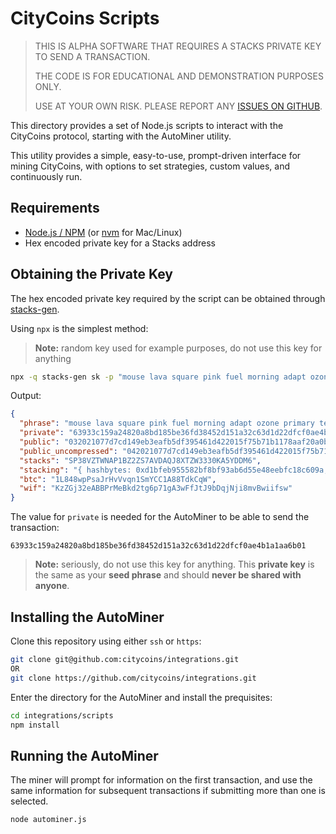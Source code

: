 # CityCoins Scripts

> THIS IS ALPHA SOFTWARE THAT REQUIRES A STACKS PRIVATE KEY TO SEND A TRANSACTION.
>
> THE CODE IS FOR EDUCATIONAL AND DEMONSTRATION PURPOSES ONLY.
>
> USE AT YOUR OWN RISK. PLEASE REPORT ANY [ISSUES ON GITHUB](https://github.com/citycoins/integrations/issues).

This directory provides a set of Node.js scripts to interact with the CityCoins protocol, starting with the AutoMiner utility.

This utility provides a simple, easy-to-use, prompt-driven interface for mining CityCoins, with options to set strategies, custom values, and continuously run.

## Requirements

- [Node.js / NPM](https://nodejs.org/en/) (or [nvm](https://github.com/nvm-sh/nvm) for Mac/Linux)
- Hex encoded private key for a Stacks address

## Obtaining the Private Key

The hex encoded private key required by the script can be obtained through [stacks-gen](https://github.com/psq/stacks-gen).

Using `npx` is the simplest method:

> **Note:** random key used for example purposes, do not use this key for anything

```bash
npx -q stacks-gen sk -p "mouse lava square pink fuel morning adapt ozone primary tent exercise trip title spice stand must spider monster erupt field brain source strike lawn"
```

Output: 

```json
{
  "phrase": "mouse lava square pink fuel morning adapt ozone primary tent exercise trip title spice stand must spider monster erupt field brain source strike lawn",
  "private": "63933c159a24820a8bd185be36fd38452d151a32c63d1d22dfcf0ae4b1a1aa6b01",
  "public": "032021077d7cd149eb3eafb5df395461d422015f75b71b1178aaf20a0b5e802cb5",
  "public_uncompressed": "042021077d7cd149eb3eafb5df395461d422015f75b71b1178aaf20a0b5e802cb5643f3720df37ae94d7a2d0f07f5a3e4bba4f7bc980c7925e2cd78fe637f650ff",
  "stacks": "SP38VZTWNAP1BZ2ZS7AVDAQJ8XTZW3330KA5YDDM6",
  "stacking": "{ hashbytes: 0xd1bfeb955582bf8bf93ab6d55e48eebfc18c609a, version: 0x00 }",
  "btc": "1L848wpPsaJrHvVvqn1SmYCC1A88TdkCqW",
  "wif": "KzZGj32eABBPrMeBkd2tg6p71gA3wFfJtJ9bDqjNji8mvBwiifsw"
}
```

The value for `private` is needed for the AutoMiner to be able to send the transaction:

`63933c159a24820a8bd185be36fd38452d151a32c63d1d22dfcf0ae4b1a1aa6b01`

> **Note:** seriously, do not use this key for anything. This **private key** is the same as your **seed phrase** and should **never be shared with anyone**.

## Installing the AutoMiner

Clone this repository using either `ssh` or `https`:

```bash
git clone git@github.com:citycoins/integrations.git
OR
git clone https://github.com/citycoins/integrations.git
```

Enter the directory for the AutoMiner and install the prequisites:

```bash
cd integrations/scripts
npm install
```

## Running the AutoMiner

The miner will prompt for information on the first transaction, and use the same information for subsequent transactions if submitting more than one is selected.

```bash
node autominer.js
```
